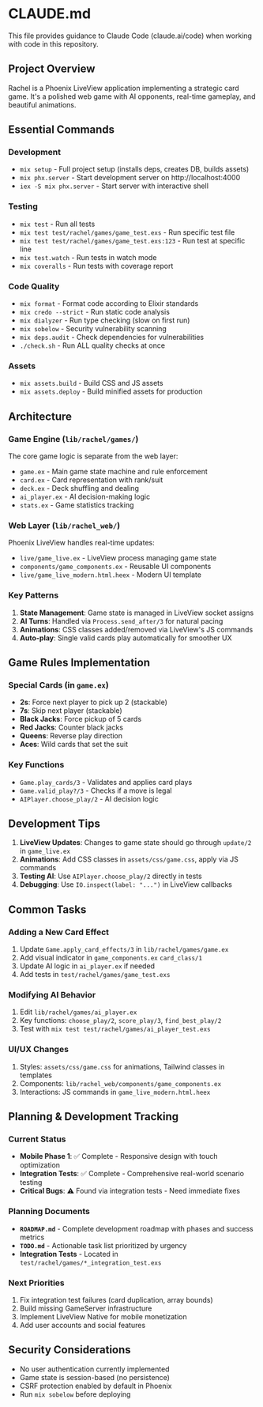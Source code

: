 # CLAUDE.md

This file provides guidance to Claude Code (claude.ai/code) when working with code in this repository.

## Project Overview

Rachel is a Phoenix LiveView application implementing a strategic card game. It's a polished web game with AI opponents, real-time gameplay, and beautiful animations.

## Essential Commands

### Development
- `mix setup` - Full project setup (installs deps, creates DB, builds assets)
- `mix phx.server` - Start development server on http://localhost:4000
- `iex -S mix phx.server` - Start server with interactive shell

### Testing
- `mix test` - Run all tests
- `mix test test/rachel/games/game_test.exs` - Run specific test file
- `mix test test/rachel/games/game_test.exs:123` - Run test at specific line
- `mix test.watch` - Run tests in watch mode
- `mix coveralls` - Run tests with coverage report

### Code Quality
- `mix format` - Format code according to Elixir standards
- `mix credo --strict` - Run static code analysis
- `mix dialyzer` - Run type checking (slow on first run)
- `mix sobelow` - Security vulnerability scanning
- `mix deps.audit` - Check dependencies for vulnerabilities
- `./check.sh` - Run ALL quality checks at once

### Assets
- `mix assets.build` - Build CSS and JS assets
- `mix assets.deploy` - Build minified assets for production

## Architecture

### Game Engine (`lib/rachel/games/`)
The core game logic is separate from the web layer:
- `game.ex` - Main game state machine and rule enforcement
- `card.ex` - Card representation with rank/suit
- `deck.ex` - Deck shuffling and dealing
- `ai_player.ex` - AI decision-making logic
- `stats.ex` - Game statistics tracking

### Web Layer (`lib/rachel_web/`)
Phoenix LiveView handles real-time updates:
- `live/game_live.ex` - LiveView process managing game state
- `components/game_components.ex` - Reusable UI components
- `live/game_live_modern.html.heex` - Modern UI template

### Key Patterns
1. **State Management**: Game state is managed in LiveView socket assigns
2. **AI Turns**: Handled via `Process.send_after/3` for natural pacing
3. **Animations**: CSS classes added/removed via LiveView's JS commands
4. **Auto-play**: Single valid cards play automatically for smoother UX

## Game Rules Implementation

### Special Cards (in `game.ex`)
- **2s**: Force next player to pick up 2 (stackable)
- **7s**: Skip next player (stackable)
- **Black Jacks**: Force pickup of 5 cards
- **Red Jacks**: Counter black jacks
- **Queens**: Reverse play direction
- **Aces**: Wild cards that set the suit

### Key Functions
- `Game.play_cards/3` - Validates and applies card plays
- `Game.valid_play?/3` - Checks if a move is legal
- `AIPlayer.choose_play/2` - AI decision logic

## Development Tips

1. **LiveView Updates**: Changes to game state should go through `update/2` in `game_live.ex`
2. **Animations**: Add CSS classes in `assets/css/game.css`, apply via JS commands
3. **Testing AI**: Use `AIPlayer.choose_play/2` directly in tests
4. **Debugging**: Use `IO.inspect(label: "...")` in LiveView callbacks

## Common Tasks

### Adding a New Card Effect
1. Update `Game.apply_card_effects/3` in `lib/rachel/games/game.ex`
2. Add visual indicator in `game_components.ex` `card_class/1`
3. Update AI logic in `ai_player.ex` if needed
4. Add tests in `test/rachel/games/game_test.exs`

### Modifying AI Behavior
1. Edit `lib/rachel/games/ai_player.ex`
2. Key functions: `choose_play/2`, `score_play/3`, `find_best_play/2`
3. Test with `mix test test/rachel/games/ai_player_test.exs`

### UI/UX Changes
1. Styles: `assets/css/game.css` for animations, Tailwind classes in templates
2. Components: `lib/rachel_web/components/game_components.ex`
3. Interactions: JS commands in `game_live_modern.html.heex`

## Planning & Development Tracking

### Current Status
- **Mobile Phase 1**: ✅ Complete - Responsive design with touch optimization
- **Integration Tests**: ✅ Complete - Comprehensive real-world scenario testing
- **Critical Bugs**: ⚠️ Found via integration tests - Need immediate fixes

### Planning Documents
- **`ROADMAP.md`** - Complete development roadmap with phases and success metrics
- **`TODO.md`** - Actionable task list prioritized by urgency
- **Integration Tests** - Located in `test/rachel/games/*_integration_test.exs`

### Next Priorities
1. Fix integration test failures (card duplication, array bounds)
2. Build missing GameServer infrastructure
3. Implement LiveView Native for mobile monetization
4. Add user accounts and social features

## Security Considerations
- No user authentication currently implemented
- Game state is session-based (no persistence)
- CSRF protection enabled by default in Phoenix
- Run `mix sobelow` before deploying